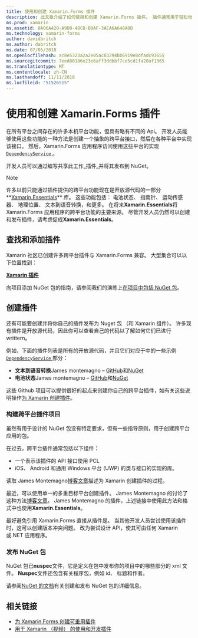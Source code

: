 ```yaml
---
title: 使用和创建 Xamarin.Forms 插件
description: 此文章介绍了如何使用和创建 Xamarin.Forms 插件。 插件通常用于轻松地公开本机平台功能。
ms.prod: xamarin
ms.assetid: 8A06A420-A9D0-4BCB-B9AF-3AEA6A648A8B
ms.technology: xamarin-forms
author: davidbritch
ms.author: dabritch
ms.date: 07/05/2018
ms.openlocfilehash: ac8e5323a2a2e05ac03294bb6919e8dfadc93655
ms.sourcegitcommit: 7eed80186e23e6aff3ddbbf7ce5cd1fa20af1365
ms.translationtype: MT
ms.contentlocale: zh-CN
ms.lasthandoff: 11/11/2018
ms.locfileid: "51526515"
---
```

# <a name="consuming-and-creating-xamarinforms-plugins"></a>使用和创建 Xamarin.Forms 插件

在所有平台之间存在的许多本机平台功能，但具有略有不同的 Api。 开发人员能够使用这些功能的一种方法是创建一个抽象的跨平台接口，然后在各种平台中实现该接口。 然后，Xamarin.Forms 应用程序访问使用这些平台的实现[ `DependencyService` ](~/xamarin-forms/app-fundamentals/dependency-service/index.md)。

开发人员可以通过编写共享此工作_插件_并将其发布到 NuGet。

> [!NOTE]
> 许多以前只能通过插件提供的跨平台功能现在是开放源代码的一部分**[Xamarin.Essentials](~/essentials/index.md)** 库。 这些功能包括： 电池状态、 指南针、 运动传感器、 地理位置、 文本到语音转换，和更多。 在将来**Xamarin.Essentials**将 Xamarin.Forms 应用程序的跨平台功能的主要来源。 尽管开发人员仍然可以创建和发布插件，请考虑促成**Xamarin.Essentials**。

## <a name="finding-and-adding-plugins"></a>查找和添加插件

Xamarin 社区已创建许多跨平台插件与 Xamarin.Forms 兼容。 大型集合可以以下位置找到：

[**Xamarin 插件**](https://github.com/xamarin/XamarinComponents)

向项目添加 NuGet 包的指南，请参阅我们的演练上[在项目中包括 NuGet 包](/visualstudio/mac/nuget-walkthrough/)。

## <a name="creating-plugins"></a>创建插件

还有可能要创建并将你自己的插件发布为 Nuget 包 （和 Xamarin 组件）。 许多现有插件是开放源代码，因此你可以查看自己的代码以了解如何它们已进行 writtern。

例如，下面的插件列表是所有的开放源代码，并且它们对应于中的一些示例[ `DependencyService` ](~/xamarin-forms/app-fundamentals/dependency-service/index.md)部分：

- **文本到语音转换**James montemagno &ndash; [GitHub](https://github.com/jamesmontemagno/TextToSpeechPlugin)和[NuGet  ](https://www.nuget.org/packages/Xam.Plugins.TextToSpeech)
- **电池状态**James montemagno &ndash; [GitHub](https://github.com/jamesmontemagno/BatteryPlugin)和[NuGet](https://www.nuget.org/packages/Xam.Plugin.Battery)

这些 Github 项目可以提供很好的起点来创建你自己的跨平台插件，如有关这些说明操作[为 Xamarin 创建插件](https://github.com/xamarin/XamarinComponents#create-a-plugin-for-xamarin)。

### <a name="structuring-cross-platform-plugin-projects"></a>构建跨平台插件项目

虽然有用于设计的 NuGet 包没有特定要求，但有一些指导原则，用于创建跨平台应用的包。

在过去，跨平台插件通常包括以下组件：

- 一个表示该插件的 API 接口使用 PCL
- iOS、 Android 和通用 Windows 平台 (UWP) 的类与接口的实现的库。

读取 James Montemagno[博客文章](https://blog.xamarin.com/creating-reusable-plugins-for-xamarin-forms/)描述为 Xamarin 创建插件的过程。

最近，可以使用单一的多重目标平台创建插件。 James Montemagno 的讨论了这种方法[博客文章](https://montemagno.com/converting-xamarin-libraries-to-sdk-style-multi-targeted-projects/)。 James Montemagno 的插件，上述链接中使用此方法和格式中也使用**Xamarin.Essentials**。

最好避免引用 Xamarin.Forms 直接从插件是。
当其他开发人员尝试使用该插件时，这可以创建版本冲突问题。 改为尝试设计 API，使其可由任何 Xamarin 或.NET 应用程序。

### <a name="publishing-nuget-packages"></a>发布 NuGet 包

NuGet 包已**nuspec**文件，它是定义在包中发布你的项目中的哪些部分的 xml 文件。 **Nuspec**文件还包含有关程序包，例如 id、 标题和作者。

请参阅[NuGet 的文档](/nuget/create-packages/creating-a-package.md)有关创建和发布 NuGet 包的详细信息。

## <a name="related-links"></a>相关链接

- [为 Xamarin.Forms 创建可重用插件](https://blog.xamarin.com/creating-reusable-plugins-for-xamarin-forms)
- [用于 Xamarin （视频） 的使用和开发插件](https://university.xamarin.com/guestlectures/using-developing-plugins-for-xamarin)
